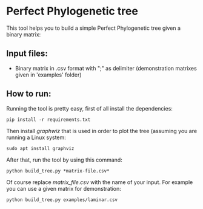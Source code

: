 # Perfect Phylogenetic tree
This tool helps you to build a simple Perfect Phylogenetic tree given a binary matrix:

## Input files:
- Binary matrix in .csv format with ";" as delimiter (demonstration matrixes given in 'examples' folder)

## How to run:
Running the tool is pretty easy, first of all install the dependencies:
```
pip install -r requirements.txt
```
Then install *graphwiz* that is used in order to plot the tree (assuming you are running a Linux system:
```
sudo apt install graphviz
```

After that, run the tool by using this command:
```
python build_tree.py *matrix-file.csv*
```
Of course replace *matrix_file.csv* with the name of your input.
For example you can use a given matrix for demonstration:
```
python build_tree.py examples/laminar.csv
```
